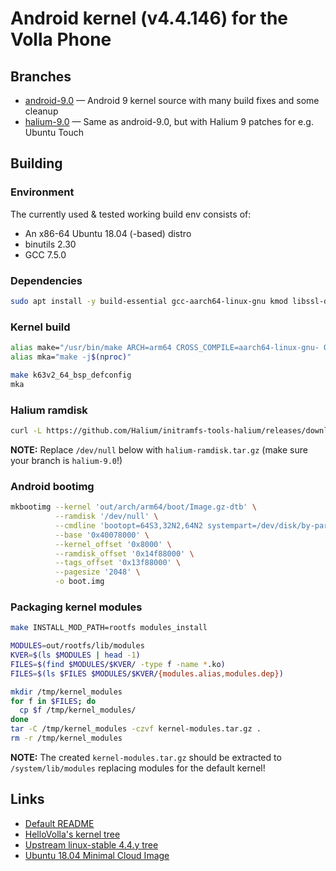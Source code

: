 # Android kernel (v4.4.146) for the Volla Phone

## Branches
* [android-9.0](../../tree/android-9.0) — Android 9 kernel source with many build fixes and some cleanup
* [halium-9.0](../../tree/halium-9.0) — Same as android-9.0, but with Halium 9 patches for e.g. Ubuntu Touch

## Building

### Environment
The currently used & tested working build env consists of:
* An x86-64 Ubuntu 18.04 (-based) distro
* binutils 2.30
* GCC 7.5.0

### Dependencies
```bash
sudo apt install -y build-essential gcc-aarch64-linux-gnu kmod libssl-dev bc python curl mkbootimg
```

### Kernel build
```bash
alias make="/usr/bin/make ARCH=arm64 CROSS_COMPILE=aarch64-linux-gnu- O=out"
alias mka="make -j$(nproc)"

make k63v2_64_bsp_defconfig
mka
```

### Halium ramdisk
```bash
curl -L https://github.com/Halium/initramfs-tools-halium/releases/download/continuous/initrd.img-touch-arm64 -o halium-ramdisk.tar.gz
```
**NOTE:** Replace `/dev/null` below with `halium-ramdisk.tar.gz` (make sure your branch is `halium-9.0`!)

### Android bootimg
```bash
mkbootimg --kernel 'out/arch/arm64/boot/Image.gz-dtb' \
          --ramdisk '/dev/null' \
          --cmdline 'bootopt=64S3,32N2,64N2 systempart=/dev/disk/by-partlabel/system' \
          --base '0x40078000' \
          --kernel_offset '0x8000' \
          --ramdisk_offset '0x14f88000' \
          --tags_offset '0x13f88000' \
          --pagesize '2048' \
          -o boot.img
```

### Packaging kernel modules
```bash
make INSTALL_MOD_PATH=rootfs modules_install

MODULES=out/rootfs/lib/modules
KVER=$(ls $MODULES | head -1)
FILES=$(find $MODULES/$KVER/ -type f -name *.ko)
FILES=$(ls $FILES $MODULES/$KVER/{modules.alias,modules.dep})

mkdir /tmp/kernel_modules
for f in $FILES; do
  cp $f /tmp/kernel_modules/
done
tar -C /tmp/kernel_modules -czvf kernel-modules.tar.gz .
rm -r /tmp/kernel_modules
```
**NOTE:** The created `kernel-modules.tar.gz` should be extracted to `/system/lib/modules` replacing modules for the default kernel!

## Links
* [Default README](README)
* [HelloVolla's kernel tree](https://github.com/HelloVolla/android_kernel_volla_mt6763)
* [Upstream linux-stable 4.4.y tree](https://git.kernel.org/pub/scm/linux/kernel/git/stable/linux.git/log/?h=linux-4.4.y)
* [Ubuntu 18.04 Minimal Cloud Image](https://partner-images.canonical.com/core/bionic/current/ubuntu-bionic-core-cloudimg-amd64-root.tar.gz)
